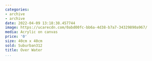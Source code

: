 ```yaml
---
categories:
- archive
- archive
date: 2022-04-09 13:18:38.457744
image: https://ucarecdn.com/0abd00fc-bb6a-4d38-b7a7-34329890a967/
media: Acrylic on canvas
price: '0'
size: 40cm x 40cm
sold: Suburban312
title: Over Water
...
```

